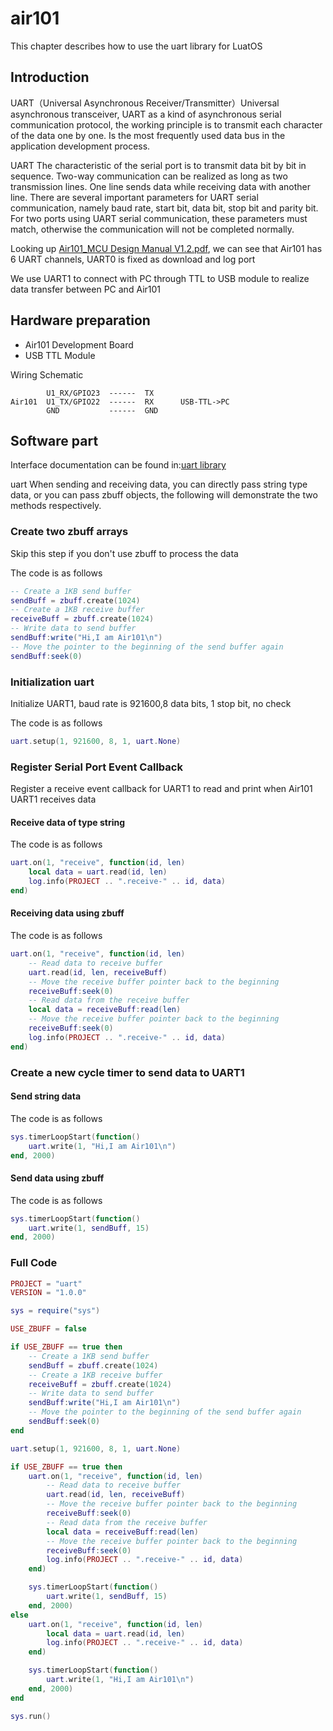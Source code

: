 # air101

This chapter describes how to use the uart library for LuatOS

## Introduction

UART（Universal Asynchronous Receiver/Transmitter）Universal asynchronous transceiver, UART as a kind of asynchronous serial communication protocol, the working principle is to transmit each character of the data one by one. Is the most frequently used data bus in the application development process.

UART The characteristic of the serial port is to transmit data bit by bit in sequence. Two-way communication can be realized as long as two transmission lines. One line sends data while receiving data with another line. There are several important parameters for UART serial communication, namely baud rate, start bit, data bit, stop bit and parity bit. For two ports using UART serial communication, these parameters must match, otherwise the communication will not be completed normally.

Looking up [Air101_MCU Design Manual V1.2.pdf](https://cdn.openluat-luatcommunity.openluat.com/attachment/20211202193606476_Air101_MCU设计手册V1.2.pdf), we can see that Air101 has 6 UART channels, UART0 is fixed as download and log port

We use UART1 to connect with PC through TTL to USB module to realize data transfer between PC and Air101

## Hardware preparation

+ Air101 Development Board
+ USB TTL Module

Wiring Schematic

```example
        U1_RX/GPIO23  ------  TX  
Air101  U1_TX/GPIO22  ------  RX      USB-TTL->PC
        GND           ------  GND
```

## Software part

Interface documentation can be found in:[uart library](https://openluat.github.io/luatos-wiki-en/api/uart.html)

uart When sending and receiving data, you can directly pass string type data, or you can pass zbuff objects, the following will demonstrate the two methods respectively.

### Create two zbuff arrays

Skip this step if you don't use zbuff to process the data

The code is as follows

```lua
-- Create a 1KB send buffer
sendBuff = zbuff.create(1024)
-- Create a 1KB receive buffer
receiveBuff = zbuff.create(1024)
-- Write data to send buffer
sendBuff:write("Hi,I am Air101\n")
-- Move the pointer to the beginning of the send buffer again
sendBuff:seek(0)
```

### Initialization uart

Initialize UART1, baud rate is 921600,8 data bits, 1 stop bit, no check

The code is as follows

```lua
uart.setup(1, 921600, 8, 1, uart.None)
```

### Register Serial Port Event Callback

Register a receive event callback for UART1 to read and print when Air101 UART1 receives data

#### Receive data of type string

The code is as follows

```lua
uart.on(1, "receive", function(id, len)
    local data = uart.read(id, len)
    log.info(PROJECT .. ".receive-" .. id, data)
end)

```

#### Receiving data using zbuff

The code is as follows

```lua
uart.on(1, "receive", function(id, len)
    -- Read data to receive buffer
    uart.read(id, len, receiveBuff)
    -- Move the receive buffer pointer back to the beginning
    receiveBuff:seek(0)
    -- Read data from the receive buffer
    local data = receiveBuff:read(len)
    -- Move the receive buffer pointer back to the beginning
    receiveBuff:seek(0)
    log.info(PROJECT .. ".receive-" .. id, data)
end)
```

### Create a new cycle timer to send data to UART1

#### Send string data

The code is as follows

```lua
sys.timerLoopStart(function()
    uart.write(1, "Hi,I am Air101\n")
end, 2000)
```

#### Send data using zbuff

The code is as follows

```lua
sys.timerLoopStart(function()
    uart.write(1, sendBuff, 15)
end, 2000)
```

### Full Code

```lua
PROJECT = "uart"
VERSION = "1.0.0"

sys = require("sys")

USE_ZBUFF = false

if USE_ZBUFF == true then
    -- Create a 1KB send buffer
    sendBuff = zbuff.create(1024)
    -- Create a 1KB receive buffer
    receiveBuff = zbuff.create(1024)
    -- Write data to send buffer
    sendBuff:write("Hi,I am Air101\n")
    -- Move the pointer to the beginning of the send buffer again
    sendBuff:seek(0)
end

uart.setup(1, 921600, 8, 1, uart.None)

if USE_ZBUFF == true then
    uart.on(1, "receive", function(id, len)
        -- Read data to receive buffer
        uart.read(id, len, receiveBuff)
        -- Move the receive buffer pointer back to the beginning
        receiveBuff:seek(0)
        -- Read data from the receive buffer
        local data = receiveBuff:read(len)
        -- Move the receive buffer pointer back to the beginning
        receiveBuff:seek(0)
        log.info(PROJECT .. ".receive-" .. id, data)
    end)

    sys.timerLoopStart(function()
        uart.write(1, sendBuff, 15)
    end, 2000)
else
    uart.on(1, "receive", function(id, len)
        local data = uart.read(id, len)
        log.info(PROJECT .. ".receive-" .. id, data)
    end)

    sys.timerLoopStart(function()
        uart.write(1, "Hi,I am Air101\n")
    end, 2000)
end

sys.run()

```
